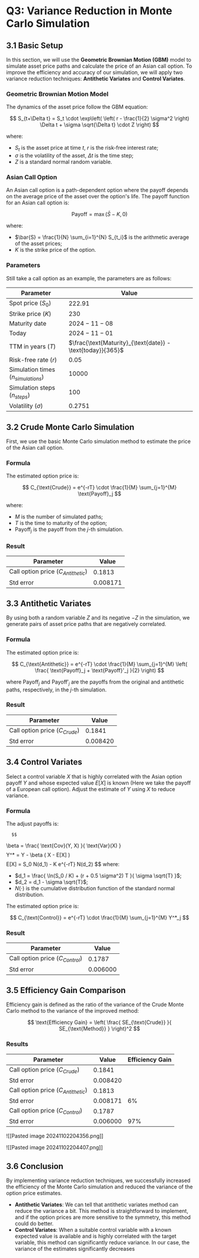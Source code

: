 # Q3: Variance Reduction in Monte Carlo Simulation

## 3.1 Basic Setup

In this section, we will use the **Geometric Brownian Motion (GBM)** model to simulate asset price paths and calculate the price of an Asian call option. To improve the efficiency and accuracy of our simulation, we will apply two variance reduction techniques: **Antithetic Variates** and **Control Variates**.

### Geometric Brownian Motion Model

The dynamics of the asset price follow the GBM equation:

$$
S_{t+\Delta t} = S_t \cdot \exp\left( \left( r - \frac{1}{2} \sigma^2 \right) \Delta t + \sigma \sqrt{\Delta t} \cdot Z \right)
$$

where:

- $S_t$ is the asset price at time $t$,  $r$ is the risk-free interest rate;
- $\sigma$ is the volatility of the asset,  $\Delta t$ is the time step;
- $Z$ is a standard normal random variable.

### Asian Call Option

An Asian call option is a path-dependent option where the payoff depends on the average price of the asset over the option's life. The payoff function for an Asian call option is:

$$
\text{Payoff} = \max\left( \bar{S} - K, \, 0 \right)
$$

where:

- $\bar{S} = \frac{1}{N} \sum_{i=1}^{N} S_{t_i}$ is the arithmetic average of the asset prices;
- $K$ is the strike price of the option.

### Parameters
Still take a call option as an example, the parameters are as follows:

| Parameter                            | Value                                                      |
| ------------------------------------ | ---------------------------------------------------------- |
| Spot price ($S_0$)                   | $222.91$                                                   |
| Strike price ($K$)                   | $230$                                                      |
| Maturity date                        | $2024-11-08$                                               |
| Today                                | $2024-11-01$                                               |
| TTM in years ($T$)                   | $\frac{\text{Maturity}_{\text{date}} - \text{today}}{365}$ |
| Risk-free rate ($r$)                 | $0.05$                                                     |
| Simulation times ($n_{simulations}$) | $10000$                                                    |
| Simulation steps ($n_{steps}$)       | $100$                                                      |
| Volatility ($\sigma$)                | $0.2751$                                                   |


## 3.2 Crude Monte Carlo Simulation

First, we use the basic Monte Carlo simulation method to estimate the price of the Asian call option.

### Formula

The estimated option price is:

$$
C_{\text{Crude}} = e^{-rT} \cdot \frac{1}{M} \sum_{j=1}^{M} \text{Payoff}_j
$$

where:

- $M$ is the number of simulated paths;
- $T$ is the time to maturity of the option;
- $\text{Payoff}_j$ is the payoff from the $j$-th simulation.

### Result

| Parameter                            | Value      |
| ------------------------------------ | ---------- |
| Call option price ($C_{Antithetic}$) | $0.1813$   |
| Std error                            | $0.008171$ |


## 3.3 Antithetic Variates

By using both a random variable $Z$ and its negative $-Z$ in the simulation, we generate pairs of asset price paths that are negatively correlated. 

### Formula

The estimated option price is:

$$
C_{\text{Antithetic}} = e^{-rT} \cdot \frac{1}{M} \sum_{j=1}^{M} \left( \frac{ \text{Payoff}_j + \text{Payoff}'_j }{2} \right)
$$

where $\text{Payoff}_j$ and $\text{Payoff}'_j$ are the payoffs from the original and antithetic paths, respectively, in the $j$-th simulation.

### Result

| Parameter                       | Value      |
| ------------------------------- | ---------- |
| Call option price ($C_{Crude}$) | $0.1841$   |
| Std error                       | $0.008420$ |

## 3.4 Control Variates

Select a control variable $X$ that is highly correlated with the Asian option payoff $Y$ and whose expected value $E[X]$ is known (Here we take the payoff of a European call option). Adjust the estimate of $Y$ using $X$ to reduce variance.

### Formula


The adjust payoffs is:

      $$
   \beta = \frac{ \text{Cov}(Y, X) }{ \text{Var}(X) }
   $$$$
   Y^* = Y - \beta ( X - E[X] )
   $$$$
E[X] = S_0 N(d_1) - K e^{-rT} N(d_2)
$$
where:

- $d_1 = \frac{ \ln(S_0 / K) + (r + 0.5 \sigma^2) T }{ \sigma \sqrt{T} }$;
- $d_2 = d_1 - \sigma \sqrt{T}$;
- $N(\cdot)$ is the cumulative distribution function of the standard normal distribution.

The estimated option price is:

$$
C_{\text{Control}} = e^{-rT} \cdot \frac{1}{M} \sum_{j=1}^{M} Y^*_j
$$
### Result
| Parameter                         | Value      |
| --------------------------------- | ---------- |
| Call option price ($C_{Control}$) | $0.1787$   |
| Std error                         | $0.006000$ |


## 3.5 Efficiency Gain Comparison

Efficiency gain is defined as the ratio of the variance of the Crude Monte Carlo method to the variance of the improved method:

$$
\text{Efficiency Gain} = \left( \frac{ SE_{\text{Crude}} }{ SE_{\text{Method}} } \right)^2
$$

### Results

| Parameter                            | Value      | Efficiency Gain |
| ------------------------------------ | ---------- | --------------- |
| Call option price ($C_{Crude}$)      | $0.1841$   |                 |
| Std error                            | $0.008420$ |                 |
| Call option price ($C_{Antithetic}$) | $0.1813$   |                 |
| Std error                            | $0.008171$ | $6\%$           |
| Call option price ($C_{Control}$)    | $0.1787$   |                 |
| Std error                            | $0.006000$ | $97\%$          |
![[Pasted image 20241102204356.png]]

![[Pasted image 20241102204407.png]]



## 3.6 Conclusion

By implementing variance reduction techniques, we successfully increased the efficiency of the Monte Carlo simulation and reduced the variance of the option price estimates.

- **Antithetic Variates**: We can tell that antithetic variates method can reduce the variance a bit. This method is straightforward to implement, and if the option prices are more sensitive to the symmetry, this method could do better.
- **Control Variates**: When a suitable control variable with a known expected value is available and is highly correlated with the target variable, this method can significantly reduce variance. In our case, the variance of the estimates significantly decreases


